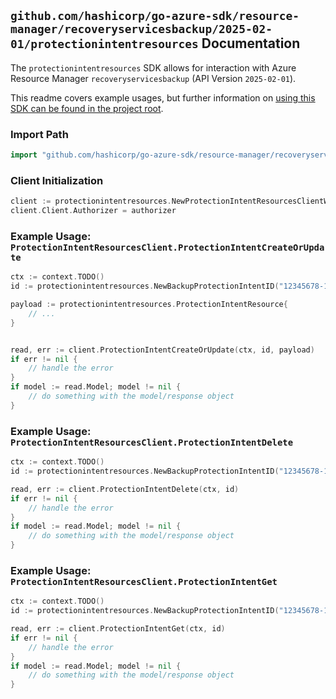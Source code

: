 
## `github.com/hashicorp/go-azure-sdk/resource-manager/recoveryservicesbackup/2025-02-01/protectionintentresources` Documentation

The `protectionintentresources` SDK allows for interaction with Azure Resource Manager `recoveryservicesbackup` (API Version `2025-02-01`).

This readme covers example usages, but further information on [using this SDK can be found in the project root](https://github.com/hashicorp/go-azure-sdk/tree/main/docs).

### Import Path

```go
import "github.com/hashicorp/go-azure-sdk/resource-manager/recoveryservicesbackup/2025-02-01/protectionintentresources"
```


### Client Initialization

```go
client := protectionintentresources.NewProtectionIntentResourcesClientWithBaseURI("https://management.azure.com")
client.Client.Authorizer = authorizer
```


### Example Usage: `ProtectionIntentResourcesClient.ProtectionIntentCreateOrUpdate`

```go
ctx := context.TODO()
id := protectionintentresources.NewBackupProtectionIntentID("12345678-1234-9876-4563-123456789012", "example-resource-group", "vaultName", "backupFabricName", "backupProtectionIntentName")

payload := protectionintentresources.ProtectionIntentResource{
	// ...
}


read, err := client.ProtectionIntentCreateOrUpdate(ctx, id, payload)
if err != nil {
	// handle the error
}
if model := read.Model; model != nil {
	// do something with the model/response object
}
```


### Example Usage: `ProtectionIntentResourcesClient.ProtectionIntentDelete`

```go
ctx := context.TODO()
id := protectionintentresources.NewBackupProtectionIntentID("12345678-1234-9876-4563-123456789012", "example-resource-group", "vaultName", "backupFabricName", "backupProtectionIntentName")

read, err := client.ProtectionIntentDelete(ctx, id)
if err != nil {
	// handle the error
}
if model := read.Model; model != nil {
	// do something with the model/response object
}
```


### Example Usage: `ProtectionIntentResourcesClient.ProtectionIntentGet`

```go
ctx := context.TODO()
id := protectionintentresources.NewBackupProtectionIntentID("12345678-1234-9876-4563-123456789012", "example-resource-group", "vaultName", "backupFabricName", "backupProtectionIntentName")

read, err := client.ProtectionIntentGet(ctx, id)
if err != nil {
	// handle the error
}
if model := read.Model; model != nil {
	// do something with the model/response object
}
```
